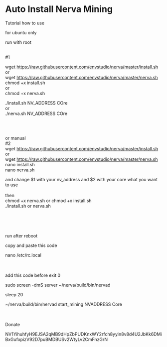 # Auto Install Nerva Mining


Tutorial how to use

for ubuntu only

run with root

<br>
#1

wget https://raw.githubusercontent.com/envstudio/nerva/master/install.sh
<br>or 
<br>
wget https://raw.githubusercontent.com/envstudio/nerva/master/nerva.sh
<br>
chmod +x install.sh
<br>
or
<br>
chmod +x nerva.sh
<br>

./install.sh NV_ADDRESS COre
<br>
or
<br>
./nerva.sh NV_ADDRESS COre

<br><br>

or manual
<br>
#2
<br>
wget https://raw.githubusercontent.com/envstudio/nerva/master/install.sh
<br>or
<br>wget https://raw.githubusercontent.com/envstudio/nerva/master/nerva.sh
<br>
nano install.sh
<br>
nano nerva.sh

and change $1 with your nv_address  and $2 with your core what you want to use
<br><br>
then<br>
chmod +x nerva.sh or chmod +x install.sh
<br>./install.sh or nerva.sh

<br><br><br>

run after reboot 

copy and paste this code

nano /etc/rc.local
<br><br><br>

add this code before exit 0

sudo screen -dmS server ~/nerva/build/bin/nervad

sleep 20

~/nerva/build/bin/nervad start_mining NVADDRESS Core

<br><br>
Donate

NV1YihuhfyH9EJSA2qMB9dHpZbPUDKnxWY2rfch8yyin8v8d4U2JbKk6DMiBxGufxpizV92D7puBMDBUSv2WtyLv2CmFnzGrN

